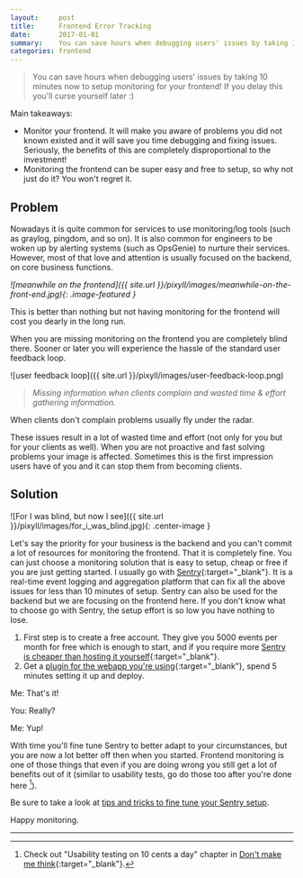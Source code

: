 ```yaml
---
layout:     post
title:      Frontend Error Tracking
date:       2017-01-01
summary:    You can save hours when debugging users' issues by taking 10 minutes now to setup monitoring for your frontend!
categories: frontend
---
```



> You can save hours when debugging users' issues by taking 10 minutes now to setup monitoring for your frontend! If you delay this you'll curse yourself later :)

Main takeaways:

* Monitor your frontend. It will make you aware of problems you did not known existed and it will save you time debugging and fixing issues. Seriously, the benefits of this are completely disproportional to the investment!
* Monitoring the frontend can be super easy and free to setup, so why not just do it? You won't regret it.

## Problem

Nowadays it is quite common for services to use monitoring/log tools (such as graylog, pingdom, and so on).
It is also common for engineers to be woken up by alerting systems (such as OpsGenie) to nurture their services.
However, most of that love and attention is usually focused on the backend, on core business functions.


_![meanwhile on the frontend]({{ site.url }}/pixyll/images/meanwhile-on-the-front-end.jpg){: .image-featured }_


This is better than nothing but not having monitoring for the frontend will cost you dearly in the long run.

When you are missing monitoring on the frontend you are completely blind there.
Sooner or later you will experience the hassle of the standard user feedback loop.

![user feedback loop]({{ site.url }}/pixyll/images/user-feedback-loop.png)

<blockquote>
  <footer><cite title="Pedro Catré">Missing information when clients complain and wasted time & effort gathering information.</cite></footer>
</blockquote>


When clients don't complain problems usually fly under the radar.

These issues result in a lot of wasted time and effort (not only for you but for your clients as well). When you are not proactive and fast solving problems your image is affected. Sometimes this is the first impression users have of you and it can stop them from becoming clients.

## Solution

![For I was blind, but now I see]({{ site.url }}/pixyll/images/for_i_was_blind.jpg){: .center-image }

Let's say the priority for your business is the backend and you can't commit a lot of resources for monitoring the frontend. That it is completely fine.
You can just choose a monitoring solution that is easy to setup, cheap or free if you are just getting started.
I usually go with [Sentry](https://sentry.io){:target="_blank"}. It is a real-time event logging and aggregation platform  that can fix all the above issues for less than 10 minutes of setup. Sentry can also be used for the backend but we are focusing on the frontend here. If you don't know what to choose go with Sentry, the setup effort is so low you have nothing to lose.

1. First step is to create a free account. They give you 5000 events per month for free which is enough to start, and if you require more [Sentry is cheaper than hosting it yourself](https://blog.sentry.io/2017/01/05/a-new-pricing-model.html){:target="_blank"}.
2. Get a [plugin for the webapp you're using](https://docs.sentry.io/clients/javascript/integrations/){:target="_blank"}, spend 5 minutes setting it up and deploy.

Me: That's it!

You: Really?

Me: Yup!

With time you'll fine tune Sentry to better adapt to your circumstances, but you are now a lot better off then when you started. Frontend monitoring is one of those things that even if you are doing wrong you still get a lot of benefits out of it (similar to usability tests, go do those too after you're done here [^1]).

Be sure to take a look at [tips and tricks to fine tune your Sentry setup]().

Happy monitoring.

---

[^1]:  Check out "Usability testing on 10 cents a day" chapter in [Don't make me think](https://www.amazon.com/Dont-Make-Think-Revisited-Usability/dp/0321965515/ref=pd_sbs_14_t_0?_encoding=UTF8&psc=1&refRID=JEKF04MZ8ADP8S7CFBKP){:target="_blank"}.
